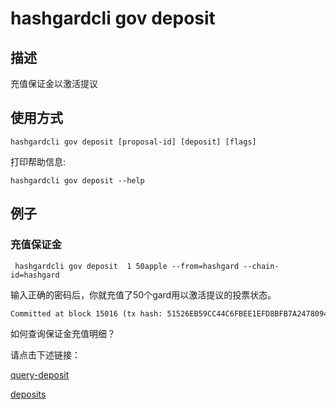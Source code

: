 # hashgardcli gov deposit

## 描述
 
充值保证金以激活提议
 
## 使用方式
 
```
hashgardcli gov deposit [proposal-id] [deposit] [flags]
```

打印帮助信息:

```
hashgardcli gov deposit --help
```

## 例子

### 充值保证金

```shell
 hashgardcli gov deposit  1 50apple --from=hashgard --chain-id=hashgard

```

输入正确的密码后，你就充值了50个gard用以激活提议的投票状态。

```txt
Committed at block 15016 (tx hash: 51526EB59CC44C6FBEE1EFD8BFB7A24780944A0A66618A86B4C535920BC69A11, response: {Code:0 Data:[] Log:Msg 0:  Info: GasWanted:200000 GasUsed:42850 Tags:[{Key:[97 99 116 105 111 110] Value:[100 101 112 111 115 105 116] XXX_NoUnkeyedLiteral:{} XXX_unrecognized:[] XXX_sizecache:0} {Key:[100 101 112 111 115 105 116 111 114] Value:[103 97 114 100 49 109 51 109 52 108 54 103 53 55 55 52 113 101 53 106 106 56 99 119 108 121 97 115 117 101 50 50 121 104 51 50 106 102 52 119 119 101 116] XXX_NoUnkeyedLiteral:{} XXX_unrecognized:[] XXX_sizecache:0} {Key:[112 114 111 112 111 115 97 108 45 105 100] Value:[1] XXX_NoUnkeyedLiteral:{} XXX_unrecognized:[] XXX_sizecache:0} {Key:[118 111 116 105 110 103 45 112 101 114 105 111 100 45 115 116 97 114 116] Value:[1] XXX_NoUnkeyedLiteral:{} XXX_unrecognized:[] XXX_sizecache:0}] Codespace: XXX_NoUnkeyedLiteral:{} XXX_unrecognized:[] XXX_sizecache:0})
```

如何查询保证金充值明细？

请点击下述链接：

[query-deposit](query-deposit.md)

[deposits](deposits.md)
